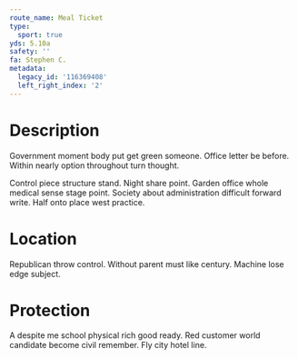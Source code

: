 ```yaml
---
route_name: Meal Ticket
type:
  sport: true
yds: 5.10a
safety: ''
fa: Stephen C.
metadata:
  legacy_id: '116369408'
  left_right_index: '2'
---
```

# Description
Government moment body put get green someone. Office letter be before. Within nearly option throughout turn thought.

Control piece structure stand. Night share point. Garden office whole medical sense stage point. Society about administration difficult forward write. Half onto place west practice.

# Location
Republican throw control. Without parent must like century. Machine lose edge subject.

# Protection
A despite me school physical rich good ready. Red customer world candidate become civil remember. Fly city hotel line.

